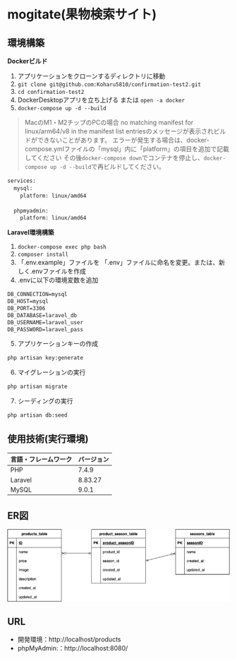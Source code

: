 # mogitate(果物検索サイト)

## 環境構築
**Dockerビルド**
1. アプリケーションをクローンするディレクトリに移動
2. `git clone git@github.com:Koharu5810/confirmation-test2.git`
3. `cd confirmation-test2`
4. DockerDesktopアプリを立ち上げる または `open -a docker`
5. `docker-compose up -d --build`

> MacのM1・M2チップのPCの場合
> no matching manifest for linux/arm64/v8 in the manifest list entriesのメッセージが表示されビルドができないことがあります。
> エラーが発生する場合は、docker-compose.ymlファイルの「mysql」内に「platform」の項目を追加で記載してください
> その後`docker-compose down`でコンテナを停止し、`docker-compose up -d --build`で再ビルドしてください。
```bash
services:
  mysql:
    platform: linux/amd64

  phpmyadmin:
    platform: linux/amd64
```

**Laravel環境構築**
1. `docker-compose exec php bash`
2. `composer install`
3. 「.env.example」ファイルを 「.env」ファイルに命名を変更。または、新しく.envファイルを作成
4. .envに以下の環境変数を追加
``` text
DB_CONNECTION=mysql
DB_HOST=mysql
DB_PORT=3306
DB_DATABASE=laravel_db
DB_USERNAME=laravel_user
DB_PASSWORD=laravel_pass
```
5. アプリケーションキーの作成
``` bash
php artisan key:generate
```

6. マイグレーションの実行
``` bash
php artisan migrate
```

7. シーディングの実行
``` bash
php artisan db:seed
```

## 使用技術(実行環境)
| 言語・フレームワーク    | バージョン   |
| :------------------- | :--------- |
| PHP                  | 7.4.9      |
| Laravel              | 8.83.27    |
| MySQL                | 9.0.1      |

## ER図
![alt](erd.png)

## URL
- 開発環境：http://localhost/products
- phpMyAdmin:：http://localhost:8080/
